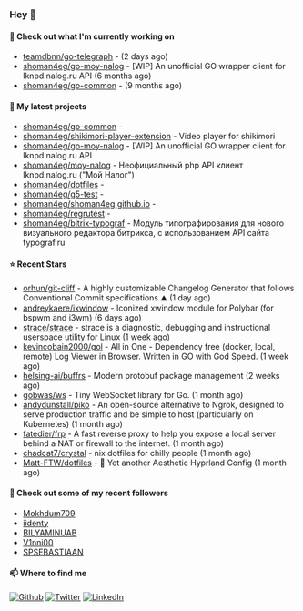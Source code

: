### Hey 👋

#### 👷 Check out what I'm currently working on

- [teamdbnn/go-telegraph](https://github.com/teamdbnn/go-telegraph) -  (2 days ago)
- [shoman4eg/go-moy-nalog](https://github.com/shoman4eg/go-moy-nalog) - [WIP] An unofficial GO wrapper client for lknpd.nalog.ru API  (6 months ago)
- [shoman4eg/go-common](https://github.com/shoman4eg/go-common) -  (9 months ago)

#### 🌱 My latest projects

- [shoman4eg/go-common](https://github.com/shoman4eg/go-common) - 
- [shoman4eg/shikimori-player-extension](https://github.com/shoman4eg/shikimori-player-extension) - Video player for shikimori
- [shoman4eg/go-moy-nalog](https://github.com/shoman4eg/go-moy-nalog) - [WIP] An unofficial GO wrapper client for lknpd.nalog.ru API 
- [shoman4eg/moy-nalog](https://github.com/shoman4eg/moy-nalog) - Неофициальный php API клиент lknpd.nalog.ru (&#34;Мой Налог&#34;) 
- [shoman4eg/dotfiles](https://github.com/shoman4eg/dotfiles) - 
- [shoman4eg/g5-test](https://github.com/shoman4eg/g5-test) - 
- [shoman4eg/shoman4eg.github.io](https://github.com/shoman4eg/shoman4eg.github.io) - 
- [shoman4eg/regrutest](https://github.com/shoman4eg/regrutest) - 
- [shoman4eg/bitrix-typograf](https://github.com/shoman4eg/bitrix-typograf) - Модуль типографирования для нового визуального редактора битрикса, с использованием API сайта typograf.ru

#### ⭐ Recent Stars

- [orhun/git-cliff](https://github.com/orhun/git-cliff) - A highly customizable Changelog Generator that follows Conventional Commit specifications ⛰️  (1 day ago)
- [andreykaere/ixwindow](https://github.com/andreykaere/ixwindow) - Iconized xwindow module for Polybar (for bspwm and i3wm) (6 days ago)
- [strace/strace](https://github.com/strace/strace) - strace is a diagnostic, debugging and instructional userspace utility for Linux (1 week ago)
- [kevincobain2000/gol](https://github.com/kevincobain2000/gol) - All in One - Dependency free (docker, local, remote) Log Viewer in Browser. Written in GO with God Speed. (1 week ago)
- [helsing-ai/buffrs](https://github.com/helsing-ai/buffrs) - Modern protobuf package management (2 weeks ago)
- [gobwas/ws](https://github.com/gobwas/ws) - Tiny WebSocket library for Go. (1 month ago)
- [andydunstall/piko](https://github.com/andydunstall/piko) - An open-source alternative to Ngrok, designed to serve production traffic and be simple to host (particularly on Kubernetes) (1 month ago)
- [fatedier/frp](https://github.com/fatedier/frp) - A fast reverse proxy to help you expose a local server behind a NAT or firewall to the internet. (1 month ago)
- [chadcat7/crystal](https://github.com/chadcat7/crystal) - nix dotfiles for chilly people (1 month ago)
- [Matt-FTW/dotfiles](https://github.com/Matt-FTW/dotfiles) - 💄 Yet another Aesthetic Hyprland Config (1 month ago)

#### 👯 Check out some of my recent followers

- [Mokhdum709](https://github.com/Mokhdum709)
- [iidenty](https://github.com/iidenty)
- [BILYAMINUAB](https://github.com/BILYAMINUAB)
- [V1nni00](https://github.com/V1nni00)
- [SPSEBASTIAAN](https://github.com/SPSEBASTIAAN)


#### 📫 Where to find me
<p>
<a href="https://github.com/shoman4eg" target="_blank"><img alt="Github" src="https://img.shields.io/badge/GitHub-%2312100E.svg?&style=for-the-badge&logo=Github&logoColor=white" /></a>
<a href="https://twitter.com/shoman4eg" target="_blank"><img alt="Twitter" src="https://img.shields.io/badge/twitter-%231DA1F2.svg?&style=for-the-badge&logo=twitter&logoColor=white" /></a>
<a href="https://www.linkedin.com/in/artemdubinin/" target="_blank"><img alt="LinkedIn" src="https://img.shields.io/badge/linkedin-%230077B5.svg?&style=for-the-badge&logo=linkedin&logoColor=white" /></a>
</p>
